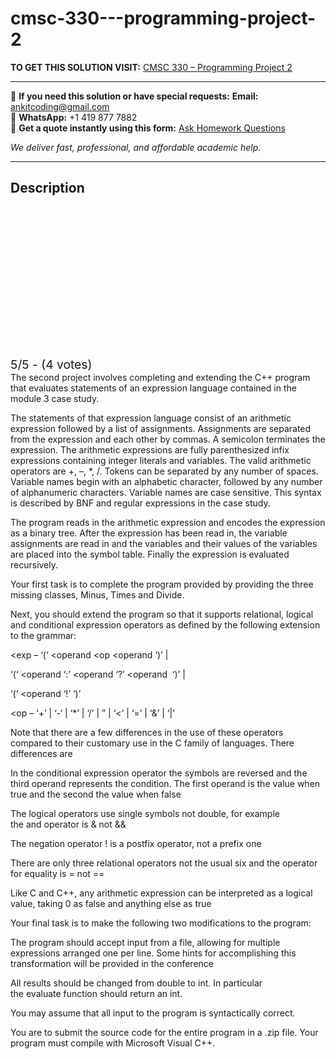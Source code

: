 # cmsc-330---programming-project-2
**TO GET THIS SOLUTION VISIT:** [CMSC 330 –  Programming Project 2](https://www.ankitcodinghub.com/product/cmsc-330-programming-project-2/)


---

📩 **If you need this solution or have special requests:** **Email:** ankitcoding@gmail.com  
📱 **WhatsApp:** +1 419 877 7882  
📄 **Get a quote instantly using this form:** [Ask Homework Questions](https://www.ankitcodinghub.com/services/ask-homework-questions/)

*We deliver fast, professional, and affordable academic help.*

---

<h2>Description</h2>



<div class="kk-star-ratings kksr-auto kksr-align-center kksr-valign-top" data-payload="{&quot;align&quot;:&quot;center&quot;,&quot;id&quot;:&quot;6487&quot;,&quot;slug&quot;:&quot;default&quot;,&quot;valign&quot;:&quot;top&quot;,&quot;ignore&quot;:&quot;&quot;,&quot;reference&quot;:&quot;auto&quot;,&quot;class&quot;:&quot;&quot;,&quot;count&quot;:&quot;4&quot;,&quot;legendonly&quot;:&quot;&quot;,&quot;readonly&quot;:&quot;&quot;,&quot;score&quot;:&quot;5&quot;,&quot;starsonly&quot;:&quot;&quot;,&quot;best&quot;:&quot;5&quot;,&quot;gap&quot;:&quot;4&quot;,&quot;greet&quot;:&quot;Rate this product&quot;,&quot;legend&quot;:&quot;5\/5 - (4 votes)&quot;,&quot;size&quot;:&quot;24&quot;,&quot;title&quot;:&quot;CMSC 330 -&nbsp; Programming Project 2&quot;,&quot;width&quot;:&quot;138&quot;,&quot;_legend&quot;:&quot;{score}\/{best} - ({count} {votes})&quot;,&quot;font_factor&quot;:&quot;1.25&quot;}">

<div class="kksr-stars">

<div class="kksr-stars-inactive">
            <div class="kksr-star" data-star="1" style="padding-right: 4px">


<div class="kksr-icon" style="width: 24px; height: 24px;"></div>
        </div>
            <div class="kksr-star" data-star="2" style="padding-right: 4px">


<div class="kksr-icon" style="width: 24px; height: 24px;"></div>
        </div>
            <div class="kksr-star" data-star="3" style="padding-right: 4px">


<div class="kksr-icon" style="width: 24px; height: 24px;"></div>
        </div>
            <div class="kksr-star" data-star="4" style="padding-right: 4px">


<div class="kksr-icon" style="width: 24px; height: 24px;"></div>
        </div>
            <div class="kksr-star" data-star="5" style="padding-right: 4px">


<div class="kksr-icon" style="width: 24px; height: 24px;"></div>
        </div>
    </div>

<div class="kksr-stars-active" style="width: 138px;">
            <div class="kksr-star" style="padding-right: 4px">


<div class="kksr-icon" style="width: 24px; height: 24px;"></div>
        </div>
            <div class="kksr-star" style="padding-right: 4px">


<div class="kksr-icon" style="width: 24px; height: 24px;"></div>
        </div>
            <div class="kksr-star" style="padding-right: 4px">


<div class="kksr-icon" style="width: 24px; height: 24px;"></div>
        </div>
            <div class="kksr-star" style="padding-right: 4px">


<div class="kksr-icon" style="width: 24px; height: 24px;"></div>
        </div>
            <div class="kksr-star" style="padding-right: 4px">


<div class="kksr-icon" style="width: 24px; height: 24px;"></div>
        </div>
    </div>
</div>


<div class="kksr-legend" style="font-size: 19.2px;">
            5/5 - (4 votes)    </div>
    </div>
<div class="product-description">
The second project involves completing and extending the C++ program that evaluates statements of an expression language contained in the module 3 case study.

The statements of that expression language consist of an arithmetic expression followed by a list of assignments. Assignments are separated from the expression and each other by commas. A semicolon terminates the expression. The arithmetic expressions are fully parenthesized infix expressions containing integer literals and variables. The valid arithmetic operators are +, –, *, /. Tokens can be separated by any number of spaces. Variable names begin with an alphabetic character, followed by any number of alphanumeric characters. Variable names are case sensitive. This syntax is described by BNF and regular expressions in the case study.

The program reads in the arithmetic expression and encodes the expression as a binary tree. After the expression has been read in, the variable assignments are read in and the variables and their values of the variables are placed into the symbol table. Finally the expression is evaluated recursively.

Your first task is to complete the program provided by providing the three missing classes,&nbsp;Minus,&nbsp;Times&nbsp;and&nbsp;Divide.

Next, you should extend the program so that it supports relational, logical and conditional expression operators as defined by the following extension to the grammar:

&lt;exp – ‘(‘ &lt;operand &lt;op &lt;operand ‘)’ |

‘(‘ &lt;operand ‘:’ &lt;operand ‘?’ &lt;operand&nbsp; ‘)’ |

‘(‘ &lt;operand ‘!’ ‘)’

&lt;op – ‘+’ | ‘-‘ | ‘*’ | ‘/’ | ” | ‘&lt;‘ | ‘=’ | ‘&amp;’ | ‘|’

Note that there are a few differences in the use of these operators compared to their customary use in the C family of languages. There differences are

In the conditional expression operator the symbols are reversed and the third operand represents the condition. The first operand is the value when true and the second the value when false

The logical operators use single symbols not double, for example the&nbsp;and&nbsp;operator is&nbsp;&amp;&nbsp;not&nbsp;&amp;&amp;

The negation operator&nbsp;!&nbsp;is a postfix operator, not a prefix one

There are only three relational operators not the usual six and the operator for equality is&nbsp;=&nbsp;not&nbsp;==

Like C and C++, any arithmetic expression can be interpreted as a logical value, taking 0 as false and anything else as true

Your final task is to make the following two modifications to the program:

The program should accept input from a file, allowing for multiple expressions arranged one per line. Some hints for accomplishing this transformation will be provided in the conference

All results should be changed from&nbsp;double&nbsp;to&nbsp;int. In particular the&nbsp;evaluate&nbsp;function should return an&nbsp;int.

You may assume that all input to the program is syntactically correct.

You are to submit the source code for the entire program in a .zip file. Your program must compile with Microsoft Visual C++.

</div>
